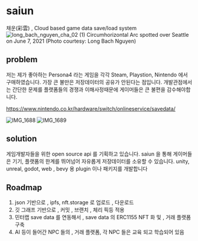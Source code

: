 # saiun
채운(彩雲) , Cloud based game data save/load system
![long_bach_nguyen_cha_02 (1)](https://github.com/smarthug/saiun/assets/22899943/8d845274-147c-4de1-8d86-c119ad5e22f9)
Circumhorizontal Arc spotted over Seattle on June 7, 2021 (Photo courtesy: Long Bach Nguyen)




## problem
저는 제가 좋아하는 Persona4 라는 게임을 각각 Steam, Playstion, Nintendo 에서 구매하였습니다. 가장 큰 불만은 저장데이터의 공유가 안된다는 점입니다. 개발관점에서는 간단한 문제를 플랫폼들의 경쟁과 이해사정때문에 게이머들은 큰 불편을 감수해야합니다.

https://www.nintendo.co.kr/hardware/switch/onlineservice/savedata/

![IMG_1688](https://github.com/smarthug/saiun/assets/22899943/980ed491-bbf6-40a3-a9fe-b82ecb088fc5)
![IMG_1689](https://github.com/smarthug/saiun/assets/22899943/8e02e313-4877-49a8-afdc-dfc42ce1dbc3)



## solution
게임개발자들을 위한  open source api 를 기획하고 있습니다. saiun 을 통해 게이머들은 기기, 플랫폼의 한계를 뛰어넘어 자유롭게 저장데이터를 소유할 수 있습니다.
unity, unreal, godot, web , bevy 용 plugin 이나 패키지를 개발합니다

## Roadmap
1. json 기반으로 , ipfs, nft.storage 로 업로드 , 다운로드
2. 깃 그래프 기반으로 , 커밋 , 브랜치 , 체리 픽등 적용
3. 민터랩 save data 를 연동해서 , save data 의 ERC1155 NFT 화 및 , 거래 플랫폼 구축
4. AI 등이 들어간 NPC 들의 , 거래 플랫폼, 각 NPC 들은 교육 되고 학습되어 있음
